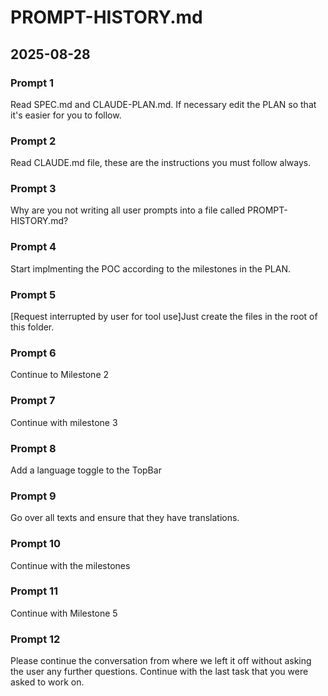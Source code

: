 # PROMPT-HISTORY.md

## 2025-08-28

### Prompt 1
Read SPEC.md and CLAUDE-PLAN.md. If necessary edit the PLAN so that it's easier for you to follow.

### Prompt 2
Read CLAUDE.md file, these are the instructions you must follow always.

### Prompt 3
Why are you not writing all user prompts into a file called PROMPT-HISTORY.md?

### Prompt 4
Start implmenting the POC according to the milestones in the PLAN.

### Prompt 5
[Request interrupted by user for tool use]Just create the files in the root of this folder.

### Prompt 6
Continue to Milestone 2

### Prompt 7
Continue with milestone 3

### Prompt 8
Add a language toggle to the TopBar

### Prompt 9
Go over all texts and ensure that they have translations.

### Prompt 10
Continue with the milestones

### Prompt 11
Continue with Milestone 5

### Prompt 12
Please continue the conversation from where we left it off without asking the user any further questions. Continue with the last task that you were asked to work on.